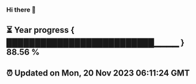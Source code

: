 ### Hi there 👋
⏳ Year progress { ██████████████████████████▁▁▁▁ } 88.56 %
---
⏰ Updated on Mon, 20 Nov 2023 06:11:24 GMT
---
